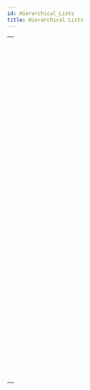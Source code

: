 ```yaml
---
id: Hierarchical_Lists
title: Hierarchical Lists
---
```

||
|---|
|[<!-- INCLUDE #_command_.APPEND TO LIST.Syntax -->](../../commands-legacy/append-to-list.md)<br/><!-- INCLUDE #_command_.APPEND TO LIST.Summary -->|
|[<!-- INCLUDE #_command_.CLEAR LIST.Syntax -->](../../commands-legacy/clear-list.md)<br/><!-- INCLUDE #_command_.CLEAR LIST.Summary -->|
|[<!-- INCLUDE #_command_.Copy list.Syntax -->](../../commands-legacy/copy-list.md)<br/><!-- INCLUDE #_command_.Copy list.Summary -->|
|[<!-- INCLUDE #_command_.Count list items.Syntax -->](../../commands-legacy/count-list-items.md)<br/><!-- INCLUDE #_command_.Count list items.Summary -->|
|[<!-- INCLUDE #_command_.DELETE FROM LIST.Syntax -->](../../commands-legacy/delete-from-list.md)<br/><!-- INCLUDE #_command_.DELETE FROM LIST.Summary -->|
|[<!-- INCLUDE #_command_.Find in list.Syntax -->](../../commands-legacy/find-in-list.md)<br/><!-- INCLUDE #_command_.Find in list.Summary -->|
|[<!-- INCLUDE #_command_.GET LIST ITEM.Syntax -->](../../commands-legacy/get-list-item.md)<br/><!-- INCLUDE #_command_.GET LIST ITEM.Summary -->|
|[<!-- INCLUDE #_command_.Get list item font.Syntax -->](../../commands-legacy/get-list-item-font.md)<br/><!-- INCLUDE #_command_.Get list item font.Summary -->|
|[<!-- INCLUDE #_command_.GET LIST ITEM ICON.Syntax -->](../../commands-legacy/get-list-item-icon.md)<br/><!-- INCLUDE #_command_.GET LIST ITEM ICON.Summary -->|
|[<!-- INCLUDE #_command_.GET LIST ITEM PARAMETER.Syntax -->](../../commands-legacy/get-list-item-parameter.md)<br/><!-- INCLUDE #_command_.GET LIST ITEM PARAMETER.Summary -->|
|[<!-- INCLUDE #_command_.GET LIST ITEM PARAMETER ARRAYS.Syntax -->](../../commands-legacy/get-list-item-parameter-arrays.md)<br/><!-- INCLUDE #_command_.GET LIST ITEM PARAMETER ARRAYS.Summary -->|
|[<!-- INCLUDE #_command_.GET LIST ITEM PROPERTIES.Syntax -->](../../commands-legacy/get-list-item-properties.md)<br/><!-- INCLUDE #_command_.GET LIST ITEM PROPERTIES.Summary -->|
|[<!-- INCLUDE #_command_.GET LIST PROPERTIES.Syntax -->](../../commands-legacy/get-list-properties.md)<br/><!-- INCLUDE #_command_.GET LIST PROPERTIES.Summary -->|
|[<!-- INCLUDE #_command_.INSERT IN LIST.Syntax -->](../../commands-legacy/insert-in-list.md)<br/><!-- INCLUDE #_command_.INSERT IN LIST.Summary -->|
|[<!-- INCLUDE #_command_.Is a list.Syntax -->](../../commands-legacy/is-a-list.md)<br/><!-- INCLUDE #_command_.Is a list.Summary -->|
|[<!-- INCLUDE #_command_.List item parent.Syntax -->](../../commands-legacy/list-item-parent.md)<br/><!-- INCLUDE #_command_.List item parent.Summary -->|
|[<!-- INCLUDE #_command_.List item position.Syntax -->](../../commands-legacy/list-item-position.md)<br/><!-- INCLUDE #_command_.List item position.Summary -->|
|[<!-- INCLUDE #_command_.LIST OF CHOICE LISTS.Syntax -->](../../commands-legacy/list-of-choice-lists.md)<br/><!-- INCLUDE #_command_.LIST OF CHOICE LISTS.Summary -->|
|[<!-- INCLUDE #_command_.Load list.Syntax -->](../../commands-legacy/load-list.md)<br/><!-- INCLUDE #_command_.Load list.Summary -->|
|[<!-- INCLUDE #_command_.New list.Syntax -->](../../commands-legacy/new-list.md)<br/><!-- INCLUDE #_command_.New list.Summary -->|
|[<!-- INCLUDE #_command_.SAVE LIST.Syntax -->](../../commands-legacy/save-list.md)<br/><!-- INCLUDE #_command_.SAVE LIST.Summary -->|
|[<!-- INCLUDE #_command_.SELECT LIST ITEMS BY POSITION.Syntax -->](../../commands-legacy/select-list-items-by-position.md)<br/><!-- INCLUDE #_command_.SELECT LIST ITEMS BY POSITION.Summary -->|
|[<!-- INCLUDE #_command_.SELECT LIST ITEMS BY REFERENCE.Syntax -->](../../commands-legacy/select-list-items-by-reference.md)<br/><!-- INCLUDE #_command_.SELECT LIST ITEMS BY REFERENCE.Summary -->|
|[<!-- INCLUDE #_command_.Selected list items.Syntax -->](../../commands-legacy/selected-list-items.md)<br/><!-- INCLUDE #_command_.Selected list items.Summary -->|
|[<!-- INCLUDE #_command_.SET LIST ITEM.Syntax -->](../../commands-legacy/set-list-item.md)<br/><!-- INCLUDE #_command_.SET LIST ITEM.Summary -->|
|[<!-- INCLUDE #_command_.SET LIST ITEM FONT.Syntax -->](../../commands-legacy/set-list-item-font.md)<br/><!-- INCLUDE #_command_.SET LIST ITEM FONT.Summary -->|
|[<!-- INCLUDE #_command_.SET LIST ITEM ICON.Syntax -->](../../commands-legacy/set-list-item-icon.md)<br/><!-- INCLUDE #_command_.SET LIST ITEM ICON.Summary -->|
|[<!-- INCLUDE #_command_.SET LIST ITEM PARAMETER.Syntax -->](../../commands-legacy/set-list-item-parameter.md)<br/><!-- INCLUDE #_command_.SET LIST ITEM PARAMETER.Summary -->|
|[<!-- INCLUDE #_command_.SET LIST ITEM PROPERTIES.Syntax -->](../../commands-legacy/set-list-item-properties.md)<br/><!-- INCLUDE #_command_.SET LIST ITEM PROPERTIES.Summary -->|
|[<!-- INCLUDE #_command_.SET LIST PROPERTIES.Syntax -->](../../commands-legacy/set-list-properties.md)<br/><!-- INCLUDE #_command_.SET LIST PROPERTIES.Summary -->|
|[<!-- INCLUDE #_command_.SORT LIST.Syntax -->](../../commands-legacy/sort-list.md)<br/><!-- INCLUDE #_command_.SORT LIST.Summary -->|
